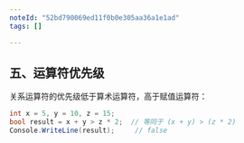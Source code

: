 ```yaml
---
noteId: "52bd790069ed11f0b0e305aa36a1e1ad"
tags: []

---
```


## 五、运算符优先级

关系运算符的优先级低于算术运算符，高于赋值运算符：

```csharp
int x = 5, y = 10, z = 15;
bool result = x + y > z * 2;  // 等同于 (x + y) > (z * 2)
Console.WriteLine(result);     // false
```